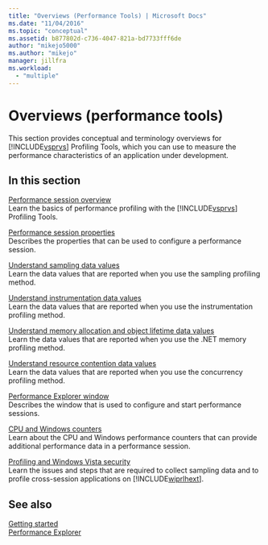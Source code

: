 ```yaml
---
title: "Overviews (Performance Tools) | Microsoft Docs"
ms.date: "11/04/2016"
ms.topic: "conceptual"
ms.assetid: b877802d-c736-4047-821a-bd7733fff6de
author: "mikejo5000"
ms.author: "mikejo"
manager: jillfra
ms.workload: 
  - "multiple"
---
```

# Overviews (performance tools)
This section provides conceptual and terminology overviews for [!INCLUDE[vsprvs](../code-quality/includes/vsprvs_md.md)] Profiling Tools, which you can use to measure the performance characteristics of an application under development.  
  
## In this section  
 [Performance session overview](../profiling/performance-session-overview.md)  
 Learn the basics of performance profiling with the [!INCLUDE[vsprvs](../code-quality/includes/vsprvs_md.md)] Profiling Tools.  
  
 [Performance session properties](../profiling/performance-session-properties.md)  
 Describes the properties that can be used to configure a performance session.  
  
 [Understand sampling data values](../profiling/understanding-sampling-data-values.md)  
 Learn the data values that are reported when you use the sampling profiling method.  
  
 [Understand instrumentation data values](../profiling/understanding-instrumentation-data-values.md)  
 Learn the data values that are reported when you use the instrumentation profiling method.  
  
 [Understand memory allocation and object lifetime data values](../profiling/understanding-memory-allocation-and-object-lifetime-data-values.md)  
 Learn the data values that are reported when you use the .NET memory profiling method.  
  
 [Understand resource contention data values](../profiling/understanding-resource-contention-data-values.md)  
 Learn the data values that are reported when you use the concurrency profiling method.  
  
 [Performance Explorer window](../profiling/performance-explorer-window.md)  
 Describes the window that is used to configure and start performance sessions.  
  
 [CPU and Windows counters](../profiling/cpu-and-windows-counters.md)  
 Learn about the CPU and Windows performance counters that can provide additional performance data in a performance session.  
  
 [Profiling and Windows Vista security](../profiling/profiling-and-windows-vista-security.md)  
 Learn the issues and steps that are required to collect sampling data and to profile cross-session applications on [!INCLUDE[wiprlhext](../debugger/includes/wiprlhext_md.md)].  
  
## See also  
 [Getting started](../profiling/getting-started-with-performance-tools.md)   
 [Performance Explorer](../profiling/performance-explorer.md)